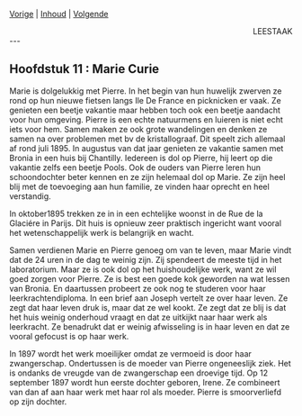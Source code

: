 [Vorige](hfst10_pierre_curie.md) | [Inhoud](inhoudsopgave.md) | [Volgende](hfst12_radium.md)

<div style="text-align: right">LEESTAAK</div>
---

## Hoofdstuk 11 : Marie Curie

Marie is dolgelukkig met Pierre. In het begin van hun huwelijk zwerven ze rond op hun nieuwe fietsen langs Ile De France en picknicken er vaak. Ze genieten een beetje vakantie maar hebben toch ook een beetje aandacht voor hun omgeving. Pierre is een echte natuurmens en luieren is niet echt iets voor hem. Samen maken ze ook grote wandelingen en denken ze samen na over problemen met bv de kristallograaf. Dit speelt zich allemaal af rond juli 1895. In augustus van dat jaar genieten ze vakantie samen met Bronia in een huis bij Chantilly. Iedereen is dol op Pierre, hij leert op die vakantie zelfs een beetje Pools. Ook de ouders van Pierre leren hun schoondochter beter kennen en ze zijn helemaal dol op Marie. Ze zijn heel blij met de toevoeging aan hun familie, ze vinden haar oprecht en heel verstandig.

In oktober1895 trekken ze in in een echtelijke woonst in de Rue de la Glaciére in Parijs. Dit huis is opnieuw zeer praktisch ingericht want vooral het wetenschappelijk werk is belangrijk en wacht.

Samen verdienen Marie en Pierre genoeg om van te leven, maar Marie vindt dat de 24 uren in de dag te weinig zijn. Zij spendeert de meeste tijd in het laboratorium. Maar ze is ook dol op het huishoudelijke werk, want ze wil goed zorgen voor Pierre. Ze is best een goede kok geworden na wat lessen van Bronia. En daartussen probeert ze ook nog te studeren voor haar leerkrachtendiploma. In een brief aan Joseph vertelt ze over haar leven. Ze zegt dat haar leven druk is, maar dat ze wel kookt. Ze zegt dat ze blij is dat het huis weinig onderhoud vraagt en dat ze uitkijkt naar haar werk als leerkracht. Ze benadrukt dat er weinig afwisseling is in haar leven en dat ze vooral gefocust is op haar werk.

In 1897 wordt het werk moeilijker omdat ze vermoeid is door haar zwangerschap. Ondertussen is de moeder van Pierre ongeneeslijk ziek. Het is ondanks de vreugde van de zwangerschap een droevige tijd.
Op 12 september 1897 wordt hun eerste dochter geboren, Irene. Ze combineert van dan af aan haar werk met haar rol als moeder. Pierre is smoorverliefd op zijn dochter.
